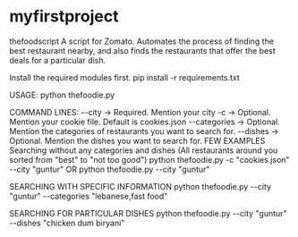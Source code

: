 # myfirstproject
thefoodscript
A script for Zomato. Automates the process of finding the best restaurant nearby, and also finds the restaurants that offer the best deals for a particular dish.

Install the required modules first.
pip install -r requirements.txt

USAGE:
python thefoodie.py <command-line options and arguments>

COMMAND LINES:
--city -> Required. Mention your city
-c -> Optional. Mention your cookie file. Default is cookies.json
--categories -> Optional. Mention the categories of restaurants you want to search for.
--dishes -> Optional. Mention the dishes you want to search for.
FEW EXAMPLES
Searching without any categories and dishes (All restaurants around you sorted from "best" to "not too good")
python thefoodie.py -c "cookies.json" --city "guntur" OR python thefoodie.py --city "guntur"

SEARCHING WITH SPECIFIC INFORMATION
python thefoodie.py --city "guntur" --categories "lebanese,fast food"

SEARCHING FOR PARTICULAR DISHES
python thefoodie.py --city "guntur" --dishes "chicken dum biryani"
